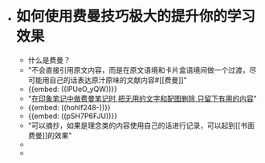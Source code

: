 - # 如何使用费曼技巧极大的提升你的学习效果
    - 什么是费曼？
    - "不会直接引用原文内容，而是在原文语境和卡片盒语境间做一个过渡，尽可能用自己的话表达原汁原味的文献内容#[[费曼]]"
    - {{embed: ((IPUeO_yQW))}}
    - "[在印象笔记中做费曼笔记时,把无用的文字和配图删除,只留下有用的内容](marginnote3app://note/4A3C65B5-BD44-4CB8-8692-E75AC25B0592)"
    - {{embed: ((hohlf248-))}}
    - {{embed: ((pSH7P6FJU))}}
    - "可以摘抄，如果是理念类的内容使用自己的话进行记录，可以起到[[书面费曼]]的效果"
    - 
    - 
